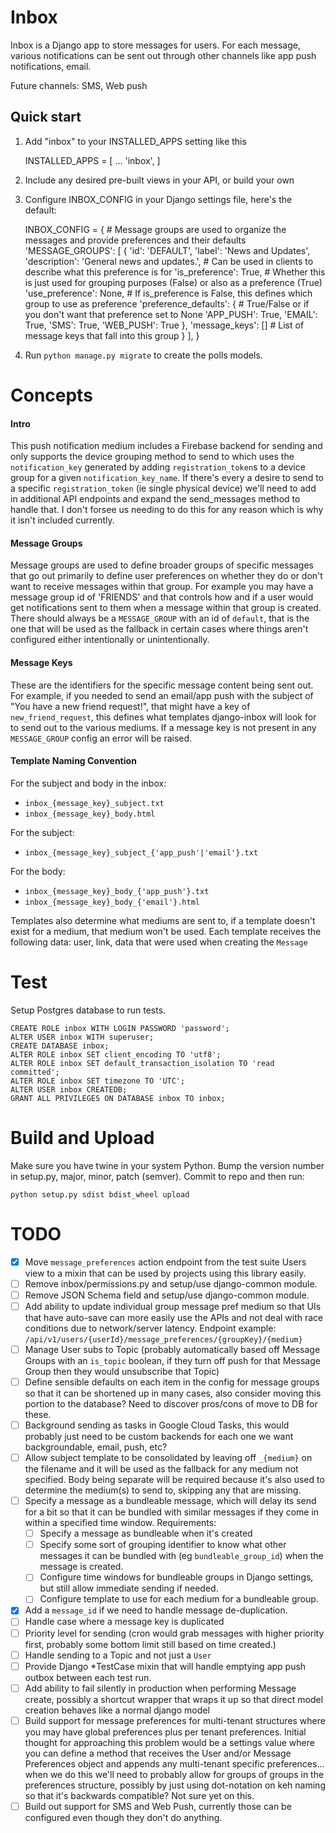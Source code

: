 Inbox
=====

Inbox is a Django app to store messages for users. For each
message, various notifications can be sent out through other
channels like app push notifications, email.

Future channels: SMS, Web push

Quick start
-----------

1. Add "inbox" to your INSTALLED_APPS setting like this

    INSTALLED_APPS = [
        ...
        'inbox',
    ]

2. Include any desired pre-built views in your API, or build your own

3. Configure INBOX_CONFIG in your Django settings file, here's the default:


    INBOX_CONFIG = {
        # Message groups are used to organize the messages and provide preferences and their defaults
        'MESSAGE_GROUPS': [
            {
                'id': 'DEFAULT',
                'label': 'News and Updates',
                'description': 'General news and updates.',  # Can be used in clients to describe what this preference is for
                'is_preference': True,  # Whether this is just used for grouping purposes (False) or also as a preference (True)
                'use_preference': None,  # If is_preference is False, this defines which group to use as preference
                'preference_defaults': {  # True/False or if you don't want that preference set to None
                    'APP_PUSH': True,
                    'EMAIL': True,
                    'SMS': True,
                    'WEB_PUSH': True
                },
                'message_keys': []  # List of message keys that fall into this group
            }
        ],
    }

4. Run `python manage.py migrate` to create the polls models.

Concepts
========

#### Intro

This push notification medium includes a Firebase backend for sending and only supports the device grouping method to
send to which uses the `notification_key` generated by adding `registration_token`s to a device group for a given
`notification_key_name`. If there's every a desire to send to a specific `registration_token` 
(ie single physical device) we'll need to add in additional API endpoints and expand the send_messages method to handle
that. I don't forsee us needing to do this for any reason which is why it isn't included currently.

#### Message Groups

Message groups are used to define broader groups of specific messages that go out primarily to define user preferences
on whether they do or don't want to receive messages within that group. For example you may have a message group id
of 'FRIENDS' and that controls how and if a user would get notifications sent to them when a message within that group
is created. There should always be a `MESSAGE_GROUP` with an id of `default`, that is the one that will be used as the
fallback in certain cases where things aren't configured either intentionally or unintentionally.

#### Message Keys

These are the identifiers for the specific message content being sent out. For example, if
you needed to send an email/app push with the subject of "You have a new friend request!", that might have a key of
`new_friend_request`, this defines what templates django-inbox will look for to send out to the various mediums. If
a message key is not present in any `MESSAGE_GROUP` config an error will be raised.

#### Template Naming Convention

For the subject and body in the inbox:
* `inbox_{message_key}_subject.txt`
* `inbox_{message_key}_body.html`

For the subject:
* `inbox_{message_key}_subject_{'app_push'|'email'}.txt`

For the body:
* `inbox_{message_key}_body_{'app_push'}.txt`
* `inbox_{message_key}_body_{'email'}.html`

Templates also determine what mediums are sent to, if a template doesn't exist for a medium, that medium won't be used.
Each template receives the following data: user, link, data that were used when creating the `Message`

Test
====

Setup Postgres database to run tests.

    CREATE ROLE inbox WITH LOGIN PASSWORD 'password';
    ALTER USER inbox WITH superuser;
    CREATE DATABASE inbox;
    ALTER ROLE inbox SET client_encoding TO 'utf8';
    ALTER ROLE inbox SET default_transaction_isolation TO 'read committed';
    ALTER ROLE inbox SET timezone TO 'UTC';
    ALTER USER inbox CREATEDB;
    GRANT ALL PRIVILEGES ON DATABASE inbox TO inbox;

Build and Upload
================

Make sure you have twine in your system Python. Bump the version number in setup.py, major, minor, patch (semver). Commit
to repo and then run:

`python setup.py sdist bdist_wheel upload`

TODO
====

* [x] Move `message_preferences` action endpoint from the test suite Users view to a mixin that can be used by projects
  using this library easily.
* [ ] Remove inbox/permissions.py and setup/use django-common module.
* [ ] Remove JSON Schema field and setup/use django-common module.
* [ ] Add ability to update individual group message pref medium so that UIs that have auto-save can more easily use
   the APIs and not deal with race conditions due to network/server latency. Endpoint example: 
   `/api/v1/users/{userId}/message_preferences/{groupKey}/{medium}`
* [ ] Manage User subs to Topic (probably automatically based off Message Groups with an `is_topic` boolean, if they
  turn off push for that Message Group then they would unsubscribe that Topic)
* [ ] Define sensible defaults on each item in the config for message groups so that it can be shortened up in many 
  cases, also consider moving this portion to the database? Need to discover pros/cons of move to DB for these.
* [ ] Background sending as tasks in Google Cloud Tasks, this would probably just need to be custom backends for
  each one we want backgroundable, email, push, etc?
* [ ] Allow subject template to be consolidated by leaving off `_{medium}` on the filename and it will be used as the 
  fallback for any medium not specified. Body being separate will be required because it's also used to determine
  the medium(s) to send to, skipping any that are missing.
* [ ] Specify a message as a bundleable message, which will delay its send for a bit so that it can be bundled with
  similar messages if they come in within a specified time window. Requirements:
  * [ ] Specify a message as bundleable when it's created
  * [ ] Specify some sort of grouping identifier to know what other messages it can be bundled 
  with (eg `bundleable_group_id`) when the message is created.
  * [ ] Configure time windows for bundleable groups in Django settings, but still allow immediate sending if needed.
  * [ ] Configure template to use for each medium for a bundleable group.
* [x] Add a `message_id` if we need to handle message de-duplication.
* [ ] Handle case where a message key is duplicated
* [ ] Priority level for sending (cron would grab messages with higher priority first, probably some bottom limit still
  based on time created.)
* [ ] Handle sending to a Topic and not just a `User`
* [ ] Provide Django *TestCase mixin that will handle emptying app push outbox between each test run.
* [ ] Add ability to fail silently in production when performing Message create, possibly a shortcut wrapper that wraps
   it up so that direct model creation behaves like a normal django model
* [ ] Build support for message preferences for multi-tenant structures where you may have global preferences plus per
   tenant preferences. Initial thought for approaching this problem would be a settings value where you can define a
   method that receives the User and/or Message Preferences object and appends any multi-tenant specific preferences...
   when we do this we'll need to probably allow for groups of groups in the preferences structure, possibly by just
   using dot-notation on keh naming so that it's backwards compatible? Not sure yet on this.
* [ ] Build out support for SMS and Web Push, currently those can be configured even though they don't do anything.
